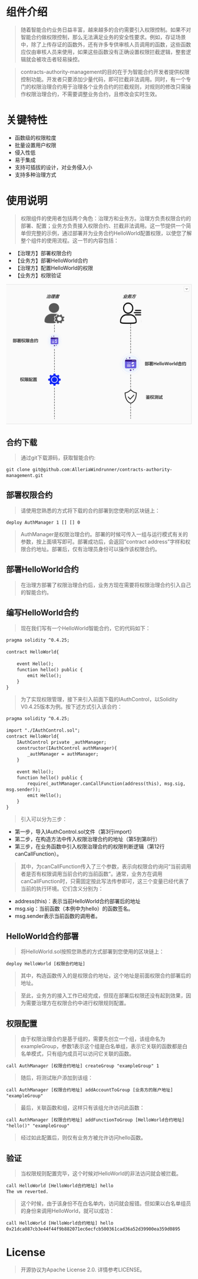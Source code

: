 # 组件介绍

>随着智能合约业务日益丰富，越来越多的合约需要引入权限控制。如果不对智能合约做权限控制，那么无法满足业务的安全性要求。例如，存证场景中，除了上传存证的函数外，还有许多专供审核人员调用的函数，这些函数应仅由审核人员来使用，如果这些函数没有正确设置权限拦截逻辑，整套逻辑就会被攻击者轻易操控。

>contracts-authority-management的目的在于为智能合约开发者提供权限控制功能。开发者只要添加少量代码，即可拦截非法调用。同时，有一个专门的权限治理合约用于治理各个业务合约的拦截规则，对规则的修改只需操作权限治理合约，不需要调整业务合约，且修改会实时生效。

# 关键特性

* 函数级的权限粒度
* 批量设置用户权限
* 侵入性低
* 易于集成
* 支持可插拔的设计，对业务侵入小
* 支持多种治理方式

# 使用说明
>权限组件的使用者包括两个角色：治理方和业务方。治理方负责权限合约的部署、配置；业务方负责接入权限合约、拦截非法调用。这一节提供一个简单但完整的示例，通过部署并为业务合约HelloWorld配置权限，以使您了解整个组件的使用流程。这一节的内容包括：

* 【治理方】部署权限合约
* 【业务方】部署HelloWorld合约
* 【治理方】配置HelloWorld的权限
* 【业务方】权限验证

![avator](doc/image/智能合约权限组件原理.jpg)


## 合约下载
>通过git下载源码，获取智能合约:

```git
git clone git@github.com:AlleriaWindrunner/contracts-authority-management.git
```

## 部署权限合约
>请使用您熟悉的方式将下载的合约部署到您使用的区块链上：

```
deploy AuthManager 1 [] [] 0
```

>AuthManager是权限治理合约。部署的时候可传入一组与运行模式有关的参数，按上面填写即可。部署成功后，会返回”contract address”字样和权限合约地址。部署后，仅有治理员身份可以操作该权限合约。

## 部署HelloWorld合约
>在治理方部署了权限治理合约后，业务方现在需要将权限治理合约引入自己的智能合约。

## 编写HelloWorld合约
>现在我们写有一个HelloWorld智能合约，它的代码如下：

```solidity
pragma solidity ^0.4.25;

contract HelloWorld{
    
    event Hello();
    function hello() public {
        emit Hello();
    }    
}
```

>为了实现权限管理，接下来引入前面下载的IAuthControl，以Solidity V0.4.25版本为例。按下述方式引入该合约：

```solidity
pragma solidity ^0.4.25;

import "./IAuthControl.sol";
contract HelloWorld{
    IAuthControl private _authManager;
    constructor(IAuthControl authManager){
        _authManager = authManager;
    }
    
    event Hello();
    function hello() public {
        require(_authManager.canCallFunction(address(this), msg.sig, msg.sender));
        emit Hello();
    }    
}
```

>引入可以分为三步：

* 第一步，导入IAuthControl.sol文件（第3行import）
* 第二步，在构造方法中传入权限治理合约的地址（第5到第8行）
* 第三步，在业务函数中引入权限治理合约的权限判断逻辑（第12行canCallFunction）。

>其中，为canCallFunction传入了三个参数，表示向权限合约询问“当前调用者是否有权限调用当前合约的当前函数”。通常，业务方在调用canCallFunction时，只需固定按此写法传参即可，这三个变量已经代表了当前的执行环境。它们含义分别为：

* address(this)：表示当前HelloWorld合约部署后的地址
* msg.sig：当前函数（本例中为hello）的函数签名。
* msg.sender表示当前函数的调用者。

## HelloWorld合约部署
>将HelloWorld.sol按照您熟悉的方式部署到您使用的区块链上：

```
deploy HelloWorld [权限合约地址]
```

>其中，构造函数传入的是权限合约地址，这个地址是前面权限合约部署后的地址。

>至此，业务方的接入工作已经完成，但现在部署后权限还没有起到效果，因为需要治理方在权限合约中进行权限规则配置。

## 权限配置
>由于权限治理合约是基于组的，需要先创立一个组，该组命名为exampleGroup，参数1表示这个组是白名单组，表示它关联的函数都是白名单模式，只有组内成员可以访问它关联的函数。

```solidity
call AuthManager [权限合约地址] createGroup "exampleGroup" 1
```

>随后，将测试账户添加到该组：

```solidity
call AuthManager [权限合约地址] addAccountToGroup [业务方的账户地址] "exampleGroup"
```

>最后，关联函数和组，这样只有该组允许访问此函数：

```solidity
call AuthManager [权限合约地址] addFunctionToGroup [HelloWorld合约地址] "hello()" "exampleGroup"
```

>经过如此配置后，则仅有业务方被允许访问hello函数。

## 验证
>当权限规则配置完毕，这个时候对HelloWorld的非法访问就会被拦截。

```solidity
call HelloWorld [HelloWorld合约地址] hello
The vm reverted.
```

>这个时候，由于该身份不在白名单内，访问就会报错。但如果以白名单组员的身份来调用HelloWorld，就可以成功：

```solidity
call HelloWorld [HelloWorld合约地址] hello
0x21dca087cb3e44f44f9b882071ec6ecfcb500361cad36a52d39900ea359d0895
```

# License

>开源协议为Apache License 2.0. 详情参考LICENSE。

